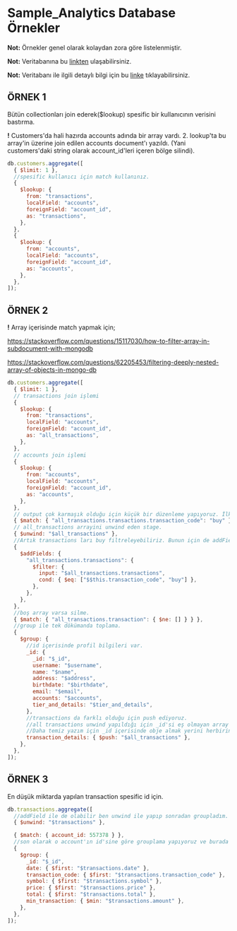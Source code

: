 # Sample_Analytics Database Örnekler

**Not:** Örnekler genel olarak kolaydan zora göre listelenmiştir.

**Not:** Veritabanına bu [linkten](https://github.com/neelabalan/mongodb-sample-dataset) ulaşabilirsiniz.

**Not:** Veritabanı ile ilgili detaylı bilgi için bu [linke](https://docs.atlas.mongodb.com/sample-data/sample-analytics/#std-label-sample-analytics) tıklayabilirsiniz.

## ÖRNEK 1

Bütün collectionları join ederek($lookup) spesific bir kullanıcının verisini bastırma.

**!** Customers'da hali hazırda accounts adında bir array vardı. 2. lookup'ta bu array'in üzerine join edilen accounts document'ı yazıldı. (Yani customers'daki string olarak account_id'leri içeren bölge silindi).

```js
db.customers.aggregate([
  { $limit: 1 },
  //spesific kullanıcı için match kullanınız.
  {
    $lookup: {
      from: "transactions",
      localField: "accounts",
      foreignField: "account_id",
      as: "transactions",
    },
  },
  {
    $lookup: {
      from: "accounts",
      localField: "accounts",
      foreignField: "account_id",
      as: "accounts",
    },
  },
]);
```

## ÖRNEK 2

**!** Array içerisinde match yapmak için;

https://stackoverflow.com/questions/15117030/how-to-filter-array-in-subdocument-with-mongodb

https://stackoverflow.com/questions/62205453/filtering-deeply-nested-array-of-objects-in-mongo-db

```js
db.customers.aggregate([
  { $limit: 1 },
  // transactions join işlemi
  {
    $lookup: {
      from: "transactions",
      localField: "accounts",
      foreignField: "account_id",
      as: "all_transactions",
    },
  },
  // accounts join işlemi
  {
    $lookup: {
      from: "accounts",
      localField: "accounts",
      foreignField: "account_id",
      as: "accounts",
    },
  },
  // output çok karmaşık olduğu için küçük bir düzenleme yapıyoruz. İlk olarak match'imizi yapalım. Böylelikle hiç buy olmayan arrayler diğer stage'lere geçemeyecek.
  { $match: { "all_transactions.transactions.transaction_code": "buy" } },
  // all_transactions arrayini unwind eden stage.
  { $unwind: "$all_transactions" },
  //Artık transactions ları buy filtreleyebiliriz. Bunun için de addFields'dan yardım alıp üzerine yazıyoruz.
  {
    $addFields: {
      "all_transactions.transactions": {
        $filter: {
          input: "$all_transactions.transactions",
          cond: { $eq: ["$$this.transaction_code", "buy"] },
        },
      },
    },
  },
  //boş array varsa silme.
  { $match: { "all_transactions.transaction": { $ne: [] } } },
  //group ile tek dökümanda toplama.
  {
    $group: {
      //id içerisinde profil bilgileri var.
      _id: {
        _id: "$_id",
        username: "$username",
        name: "$name",
        address: "$address",
        birthdate: "$birthdate",
        email: "$email",
        accounts: "$accounts",
        tier_and_details: "$tier_and_details",
      },
      //transactions da farklı olduğu için push ediyoruz.
      //all transactions unwind yapıldığı için _id'si eş olmayan array elemanlarına dönüşmüştü. Bu yüzden birbirinin aynısı elemanı olmadığından direkt push atıyoruz.
      //Daha temiz yazım için _id içerisinde obje almak yerini herbirini parametre alıp $first ile kullanabilirisniz alt örnekte onu da yaptım.
      transaction_details: { $push: "$all_transactions" },
    },
  },
]);
```

## ÖRNEK 3

En düşük miktarda yapılan transaction spesific id için.

```js
db.transactions.aggregate([
  //addField ile de olabilir ben unwind ile yapıp sonradan groupladım.
  { $unwind: "$transactions" },

  { $match: { account_id: 557378 } },
  //son olarak o account'ın id'sine göre grouplama yapıyoruz ve burada belirleyici olan $min expression ı oluyor.
  {
    $group: {
      _id: "$_id",
      date: { $first: "$transactions.date" },
      transaction_code: { $first: "$transactions.transaction_code" },
      symbol: { $first: "$transactions.symbol" },
      price: { $first: "$transactions.price" },
      total: { $first: "$transactions.total" },
      min_transaction: { $min: "$transactions.amount" },
    },
  },
]);
```
